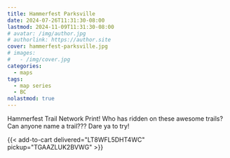 ```yaml
---
title: Hammerfest Parksville
date: 2024-07-26T11:31:30-08:00
lastmod: 2024-11-09T11:31:30-08:00
# avatar: /img/author.jpg
# authorlink: https://author.site
cover: hammerfest-parksville.jpg
# images:
#   - /img/cover.jpg
categories:
  - maps
tags:
  - map series
  - BC
nolastmod: true
---
```


Hammerfest Trail Network Print!
Who has ridden on these awesome trails? Can anyone name a trail??? Dare ya to try!

<!--more-->

{{< add-to-cart delivered="LT8WFL5DHT4WC" pickup="TGAAZLUK2BVWG" >}}